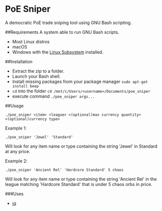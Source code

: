 # PoE Sniper

A democratic PoE trade sniping tool using GNU Bash scripting.

##Requirements
A system able to run GNU Bash scripts.
* Most Linux distros
* macOS
* Windows with the [Linux Subsystem](https://msdn.microsoft.com/en-us/commandline/wsl/install_guide) installed.

##Installation
* Extract the zip to a folder.
* Launch your Bash shell.
* Install missing packages from your package manager `sudo apt-get install beep`
* `cd` into the folder `cd /mnt/c/Users/<username>/Documents/poe_sniper`
* execute command `./poe_sniper args...`

##Usage
```
./poe_sniper <item> <league> <(optional)max currency quantity> <(optional)currency type>
```

Example 1:
```
./poe_sniper 'Jewel' 'Standard'
```
Will look for any item name or type containing the string 'Jewel' in Standard at any price.

Example 2:
```
./poe_sniper 'Ancient Rel' 'Hardcore Standard' 5 chaos
```
Will look for any item name or type containing the string 'Ancient Rel' in the league matching 'Hardcore Standard' that is under 5 chaos orbs in price.

###Uses

* [jq](https://stedolan.github.io/jq/)